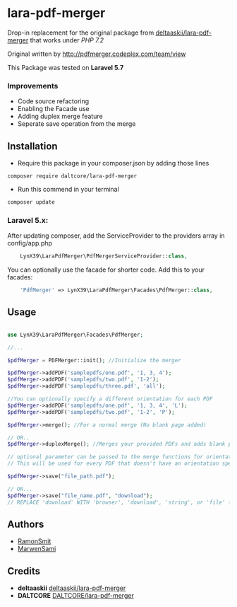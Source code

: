 # lara-pdf-merger

Drop-in replacement for the original package from [deltaaskii/lara-pdf-merger](https://github.com/deltaaskii/lara-pdf-merger) that works under *PHP 7.2*


Original written by http://pdfmerger.codeplex.com/team/view

This Package was tested on **Laravel 5.7**

### Improvements 

* Code source refactoring
* Enabling the Facade use
* Adding duplex merge feature
* Seperate save operation from the merge
  
## Installation

* Require this package in your composer.json by adding those lines

```
composer require daltcore/lara-pdf-merger
```

* Run  this commend in your terminal
```bash
composer update
```
### Laravel 5.x:

After updating composer, add the ServiceProvider to the providers array in config/app.php
```php
    LynX39\LaraPdfMerger\PdfMergerServiceProvider::class,
```
You can optionally use the facade for shorter code. Add this to your facades:
```php
    'PdfMerger' => LynX39\LaraPdfMerger\Facades\PdfMerger::class,
```
## Usage

```php

use LynX39\LaraPdfMerger\Facades\PdfMerger;

//...

$pdfMerger = PDFMerger::init(); //Initialize the merger

$pdfMerger->addPDF('samplepdfs/one.pdf', '1, 3, 4');
$pdfMerger->addPDF('samplepdfs/two.pdf', '1-2');
$pdfMerger->addPDF('samplepdfs/three.pdf', 'all');

//You can optionally specify a different orientation for each PDF
$pdfMerger->addPDF('samplepdfs/one.pdf', '1, 3, 4', 'L');
$pdfMerger->addPDF('samplepdfs/two.pdf', '1-2', 'P');

$pdfMerger->merge(); //For a normal merge (No blank page added)

// OR..
$pdfMerger->duplexMerge(); //Merges your provided PDFs and adds blank pages between documents as needed to allow duplex printing

// optional parameter can be passed to the merge functions for orientation (P for protrait, L for Landscape). 
// This will be used for every PDF that doesn't have an orientation specified

$pdfMerger->save("file_path.pdf");

// OR...
$pdfMerger->save("file_name.pdf", "download");
// REPLACE 'download' WITH 'browser', 'download', 'string', or 'file' for output options

```

## Authors
* [RamonSmit](https://github.com/RamonSmit)
* [MarwenSami](https://github.com/MarwenSami)


## Credits
* **deltaaskii** [deltaaskii/lara-pdf-merger](https://github.com/deltaaskii/lara-pdf-merger)
* **DALTCORE** [DALTCORE/lara-pdf-merger](https://github.com/DALTCORE/lara-pdf-merger)
